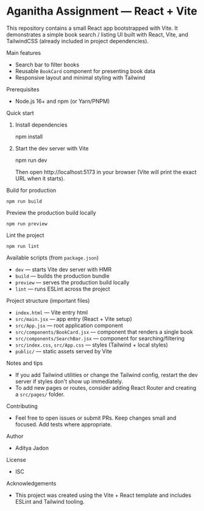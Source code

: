 # Aganitha Assignment — React + Vite

This repository contains a small React app bootstrapped with Vite. It demonstrates a simple book search / listing UI built with React, Vite, and TailwindCSS (already included in project dependencies).

Main features
- Search bar to filter books
- Reusable `BookCard` component for presenting book data
- Responsive layout and minimal styling with Tailwind

Prerequisites
- Node.js 16+ and npm (or Yarn/PNPM)

Quick start
1. Install dependencies

	npm install

2. Start the dev server with Vite

	npm run dev

	Then open http://localhost:5173 in your browser (Vite will print the exact URL when it starts).

Build for production

	npm run build

Preview the production build locally

	npm run preview

Lint the project

	npm run lint

Available scripts (from `package.json`)
- `dev` — starts Vite dev server with HMR
- `build` — builds the production bundle
- `preview` — serves the production build locally
- `lint` — runs ESLint across the project

Project structure (important files)

- `index.html` — Vite entry html
- `src/main.jsx` — app entry (React + Vite setup)
- `src/App.jsx` — root application component
- `src/components/BookCard.jsx` — component that renders a single book
- `src/components/SearchBar.jsx` — component for searching/filtering
- `src/index.css`, `src/App.css` — styles (Tailwind + local styles)
- `public/` — static assets served by Vite

Notes and tips
- If you add Tailwind utilities or change the Tailwind config, restart the dev server if styles don't show up immediately.
- To add new pages or routes, consider adding React Router and creating a `src/pages/` folder.

Contributing
- Feel free to open issues or submit PRs. Keep changes small and focused. Add tests where appropriate.

Author
- Aditya Jadon

License
- ISC

Acknowledgements
- This project was created using the Vite + React template and includes ESLint and Tailwind tooling.
